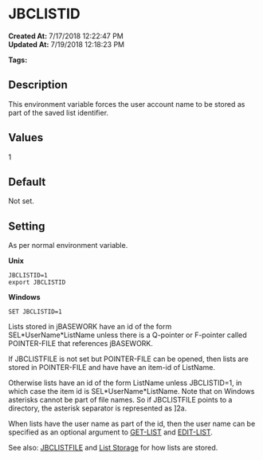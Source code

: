 # JBCLISTID

**Created At:** 7/17/2018 12:22:47 PM  
**Updated At:** 7/19/2018 12:18:23 PM  

**Tags:**
<badge text='jbasework file' vertical='middle' />
<badge text='environment variables' vertical='middle' />
<badge text='list identifier' vertical='middle' />

## Description

This environment variable forces the user account name to be stored as part of the saved list identifier.



## Values

1



## Default

Not set.



## Setting

As per normal environment variable.

**Unix**

```
JBCLISTID=1
export JBCLISTID
```

**Windows**

```
SET JBCLISTID=1
```



Lists stored in jBASEWORK have an id of the form SEL\*UserName\*ListName unless there is a Q-pointer or F-pointer called POINTER-FILE that references jBASEWORK.

If JBCLISTFILE is not set but POINTER-FILE can be opened, then lists are stored in POINTER-FILE and have have an item-id of ListName.

Otherwise lists have an id of the form ListName unless JBCLISTID=1, in which case the item id is SEL\*UserName\*ListName. Note that on Windows asterisks cannot be part of file names. So if JBCLISTFILE points to a directory, the asterisk separator is represented as ]2a.

When lists have the user name as part of the id, then the user name can be specified as an optional argument to [GET-LIST](get-list) and [EDIT-LIST](edit_list).



See also: [JBCLISTFILE](326531-jbclistfile) and [List Storage](325913-list-storage) for how lists are stored.
